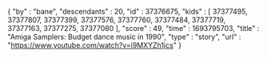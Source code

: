 {
  "by" : "bane",
  "descendants" : 20,
  "id" : 37376675,
  "kids" : [ 37377495, 37377807, 37377399, 37377576, 37377760, 37377484, 37377719, 37377163, 37377275, 37377080 ],
  "score" : 49,
  "time" : 1693795703,
  "title" : "Amiga Samplers: Budget dance music in 1990",
  "type" : "story",
  "url" : "https://www.youtube.com/watch?v=i9MXYZh1jcs"
}
